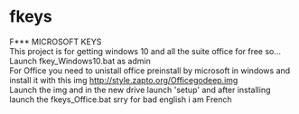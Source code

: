 # fkeys
F*** MICROSOFT KEYS<br>
This project is for getting windows 10 and all the suite office for free so...
Launch fkey_Windows10.bat as admin<br>
For Office you need to unistall office preinstall by microsoft in windows and install it with this img http://style.zapto.org/Officegodeep.img <br>
Launch the img and in the new drive launch 'setup' and after installing launch the fkeys_Office.bat
srry for bad english i am French
